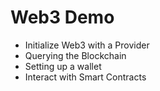 # Web3 Demo

- Initialize Web3 with a Provider
- Querying the Blockchain
- Setting up a wallet
- Interact with Smart Contracts
